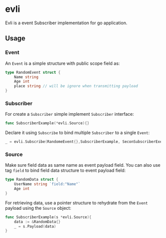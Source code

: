 # evli

Evli is a event Subscriber implementation for go application.

## Usage

### Event

An `Event` is a simple structure with public scope field as:

```go
type RandomEvent struct {
    Name string
    Age int
    place string // will be ignore when transmitting payload
}
```

### Subscriber

For create a `Subscriber` simple implement `Subscriber` interface:

```go
func SubscriberExample(*evli.Source){}
```

Declare it using `Subscribe` to bind multiple `Subscriber` to a single `Event`:

```go
_ = evli.Subscribe(RandomeEvent{},SubscriberExample, SeconSubscriberExemple)
```

### Source


Make sure field data as same name as event payload field.
You can also use tag `field` to bind field data structure to event payload field:

```go
type RandomData struct {
    UserName string `field:"Name"`
    Age int
}
```

For retrieving data, use a pointer structure to rehydrate from the `Event` payload using the `Source` object:

```go
func SubscriberExample(s *evli.Source){
    data := &RandomData{}
    _ = s.Payload(data)
}
```